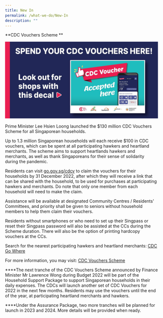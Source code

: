 ```yaml
---
title: New In
permalink: /what-we-do/New-In
description: ""
---
```

**CDC Vouchers Scheme **

![](/images/What%20We%20Do/News%20In/img-20211222-wa0015.jpg)

Prime Minister Lee Hsien Loong launched the $130 million CDC Vouchers Scheme for all Singaporean households.

Up to 1.3 million Singaporean households will each receive $100 in CDC vouchers, which can be spent at all participating hawkers and heartland merchants. The scheme aims to support heartlands hawkers and merchants, as well as thank Singaporeans for their sense of solidarity during the pandemic.

Residents can visit [go.gov.sg/cdcv](https://l.facebook.com/l.php?u=http%3A%2F%2Fgo.gov.sg%2Fcdcv%3Ffbclid%3DIwAR1MsfOfHkEoHID5Nnx489-nHlphdSBrHvKoypQxWX-k0ml4nafN3rW6w0I&h=AT34-rNMz3GZeYo_-rvsJO4A7RXvxTOwUTfmDpjwgBDhsaKQxXnjkFvRTwGvyzv9NNMjgB5NOWFEiW5QI3UixLZecl_Hy2_qtc1vJAdC79vh84PIUpUx2R1Qx-J_XyuIOQ&__tn__=-UK-R&c%5b0%5d=AT0INqY_s-dU26PppkB5RBmEh9FOploHOydlEA9hBPRdyPTYZRI5s0mgeUgz4l273QtXSwOUNZP5Ik7jMvy7B7V-fmmbfRNWdTQ6N5peS7tGpEKFc8hMHFouKPpG26Xmj_QxJSUksQ2cfMTzoRcOtKhaGY3ugM6H1w0EEzZ_VQrrTahxbBsrT8s16qlNzQWHaL30xIiH3N05F-sYRWuhQRJFBXsRhJxdZzGKpj5TQFWJQnP_xjJf93v-ny-FE_CAzhFSkg) to claim the vouchers for their households by 31 December 2022, after which they will receive a link that can be shared with the household, to be used for purchases at participating hawkers and merchants. Do note that only one member from each household will need to make the claim.

Assistance will be available at designated Community Centres / Residents' Committees, and priority shall be given to seniors without household members to help them claim their vouchers.

Residents without smartphones or who need to set up their Singpass or reset their Singpass password will also be assisted at the CCs during the Scheme duration. There will also be the option of printing hardcopy vouchers at the CCs.

Search for the nearest participating hawkers and heartland merchants: [CDC Go Where](https://www.gowhere.gov.sg/cdcvouchersmerchants)

For more information, you may visit: [CDC Vouchers Scheme](https://vouchers.cdc.gov.sg/)

****The next tranche of the CDC Vouchers Scheme announced by Finance Minister Mr Lawrence Wong during Budget 2022 will be part of the Household Support Package to support Singaporean households in their daily expenses.  The CDCs will launch another set of CDC Vouchers for 2022 in the next few months. Residents may use the vouchers until the end of the year, at participating heartland merchants and hawkers.

****Under the Assurance Package, two more tranches will be planned for launch in 2023 and 2024. More details will be provided when ready.